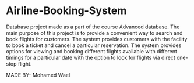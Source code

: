 # Airline-Booking-System
Database project made as a part of the course Advanced database.
The main purpose of this project is to provide a convenient way to search and book flights
for customers. The system provides customers with the facility to book a ticket and cancel a
particular reservation. The system provides options for viewing and booking different
flights available with different timings for a particular date with the option to look for flights
via direct one-stop flight.

MADE BY-
Mohamed Wael
